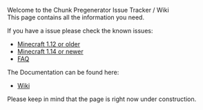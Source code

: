 Welcome to the Chunk Pregenerator Issue Tracker / Wiki     
This page contains all the information you need.     


If you have a issue please check the known issues:    
- [Minecraft 1.12 or older](https://github.com/TinyModularThings/Chunk-Pregenerator-Issue-Tracker/issues/1)
- [Minecraft 1.14 or newer](https://github.com/TinyModularThings/Chunk-Pregenerator-Issue-Tracker/issues/2)
- [FAQ](https://github.com/TinyModularThings/Chunk-Pregenerator-Issue-Tracker/wiki/FAQ)

The Documentation can be found here:    
- [Wiki](https://github.com/TinyModularThings/Chunk-Pregenerator-Issue-Tracker/wiki)

Please keep in mind that the page is right now under construction.
